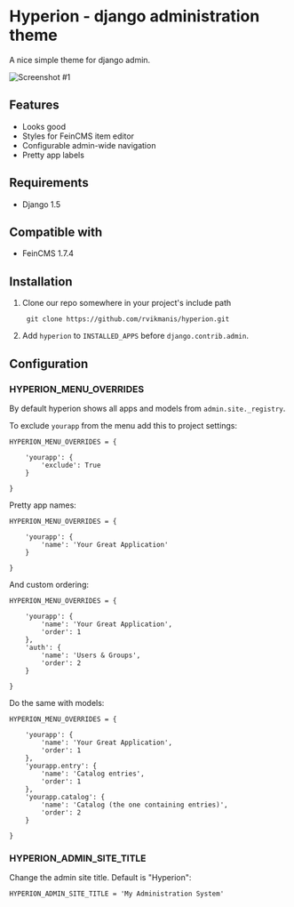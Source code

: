 Hyperion - django administration theme
======================================

A nice simple theme for django admin.

![Screenshot #1](http://s2.postimg.org/432zgo2op/hyperion.png)

Features
--------------

* Looks good
* Styles for FeinCMS item editor
* Configurable admin-wide navigation
* Pretty app labels


Requirements
------------------

* Django 1.5


Compatible with
------------------

* FeinCMS 1.7.4



Installation
------------------------------------

1. Clone our repo somewhere in your project's include path

        git clone https://github.com/rvikmanis/hyperion.git

2. Add `hyperion` to `INSTALLED_APPS` before `django.contrib.admin`.


Configuration
--------------------

### HYPERION_MENU_OVERRIDES

By default hyperion shows all apps and models from `admin.site._registry`.

To exclude `yourapp` from the menu add this to project settings:

    HYPERION_MENU_OVERRIDES = {

        'yourapp': {
            'exclude': True
        }

    }

Pretty app names:

    HYPERION_MENU_OVERRIDES = {

        'yourapp': {
            'name': 'Your Great Application'
        }

    }

And custom ordering:

    HYPERION_MENU_OVERRIDES = {

        'yourapp': {
            'name': 'Your Great Application',
            'order': 1
        },
        'auth': {
            'name': 'Users & Groups',
            'order': 2
        }

    }

Do the same with models:

    HYPERION_MENU_OVERRIDES = {

        'yourapp': {
            'name': 'Your Great Application',
            'order': 1
        },
        'yourapp.entry': {
            'name': 'Catalog entries',
            'order': 1
        },
        'yourapp.catalog': {
            'name': 'Catalog (the one containing entries)',
            'order': 2
        }

    }

### HYPERION_ADMIN_SITE_TITLE

Change the admin site title. Default is "Hyperion":

    HYPERION_ADMIN_SITE_TITLE = 'My Administration System'
